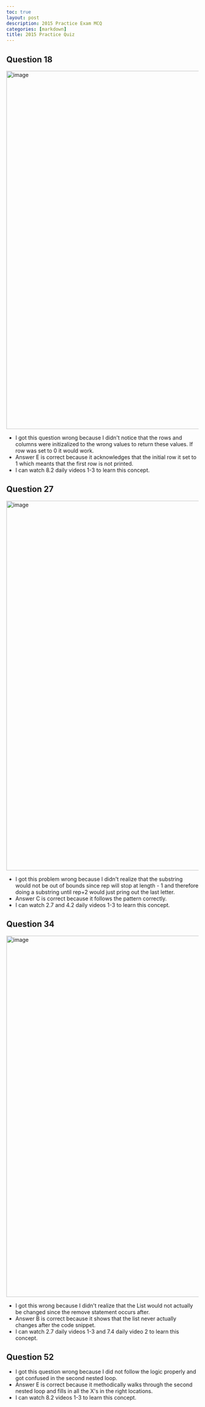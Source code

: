 ```yaml
---
toc: true
layout: post
description: 2015 Practice Exam MCQ
categories: [markdown]
title: 2015 Practice Quiz
---
```


## Question 18
<img width="939" alt="image" src="https://user-images.githubusercontent.com/70538669/224780013-a984117d-4005-4c32-ae7c-53e590d57d95.png">

- I got this question wrong because I didn't notice that the rows and columns were initizalized to the wrong values to return these values. If row was set to 0 it would work. 
- Answer E is correct because it acknowledges that the initial row it set to 1 which meants that the first row is not printed. 
- I can watch 8.2 daily videos 1-3 to learn this concept.

## Question 27
<img width="969" alt="image" src="https://user-images.githubusercontent.com/70538669/224780157-ab5b2b57-6266-4eb2-825e-4b4d5e3bba23.png">

- I got this problem wrong because I didn't realize that the substring would not be out of bounds since rep will stop at length - 1 and therefore doing a substring until rep+2 would just pring out the last letter. 
- Answer C is correct because it follows the pattern correctly. 
- I can watch 2.7 and 4.2 daily videos 1-3 to learn this concept.

## Question 34
<img width="947" alt="image" src="https://user-images.githubusercontent.com/70538669/224780305-41b435a0-2895-42d4-ac41-ed8ced412394.png">

- I got this wrong because I didn't realize that the List would not actually be changed since the remove statement occurs after. 
- Answer B is correct because it shows that the list never actually changes after the code snippet. 
- I can watch 2.7 daily videos 1-3 and 7.4 daily video 2 to learn this concept. 

## Question 52

- I got this question wrong because I did not follow the logic properly and got confused in the second nested loop. 
- Answer E is correct because it methodically walks through the second nested loop and fills in all the X's in the right locations. 
- I can watch 8.2 videos 1-3 to learn this concept. 


